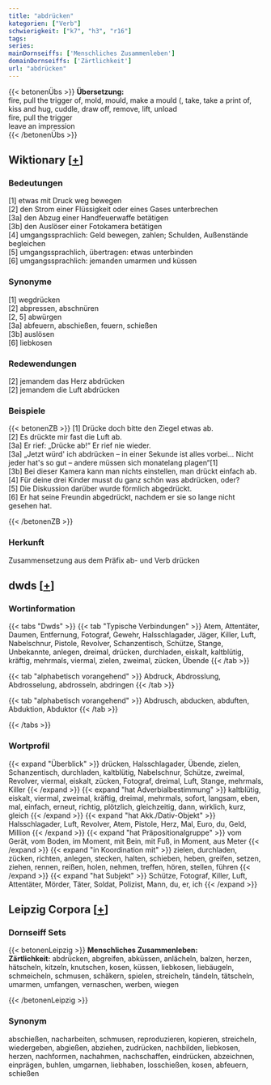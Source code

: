 ```yaml
---
title: "abdrücken"
kategorien: ["Verb"]
schwierigkeit: ["k7", "h3", "r16"]
tags:
series:
mainDornseiffs: ['Menschliches Zusammenleben']
domainDornseiffs: ['Zärtlichkeit']
url: "abdrücken"
---
```


{{< betonenÜbs >}}
**Übersetzung:**  
fire, pull the trigger of, mold, mould, make a mould (, take, take a print of, kiss and hug, cuddle, draw off, remove, lift, unload  
fire, pull the trigger  
leave an impression  
{{< /betonenÜbs >}}

## Wiktionary [[+](https://de.wiktionary.org/wiki/abdrücken)]

### Bedeutungen
[1] etwas mit Druck weg bewegen  
[2] den Strom einer Flüssigkeit oder eines Gases unterbrechen  
[3a] den Abzug einer Handfeuerwaffe betätigen  
[3b] den Auslöser einer Fotokamera betätigen  
[4] umgangssprachlich: Geld bewegen, zahlen; Schulden, Außenstände begleichen  
[5] umgangssprachlich, übertragen: etwas unterbinden  
[6] umgangssprachlich: jemanden umarmen und küssen  

### Synonyme
[1] wegdrücken  
[2]  abpressen, abschnüren  
[2, 5] abwürgen  
[3a] abfeuern, abschießen, feuern, schießen  
[3b] auslösen  
[6] liebkosen  

### Redewendungen
[2] jemandem das Herz abdrücken  
[2] jemandem die Luft abdrücken  

### Beispiele
{{< betonenZB >}}
[1] Drücke doch bitte den Ziegel etwas ab.  
[2] Es drückte mir fast die Luft ab.  
[3a] Er rief: „Drücke ab!“ Er rief nie wieder.  
[3a] „Jetzt würd' ich abdrücken – in einer Sekunde ist alles vorbei… Nicht jeder hat's so gut – andere müssen sich monatelang plagen“[1]  
[3b] Bei dieser Kamera kann man nichts einstellen, man drückt einfach ab.  
[4] Für deine drei Kinder musst du ganz schön was abdrücken, oder?  
[5] Die Diskussion darüber wurde förmlich abgedrückt.  
[6] Er hat seine Freundin abgedrückt, nachdem er sie so lange nicht gesehen hat.  

{{< /betonenZB >}}
### Herkunft
Zusammensetzung aus dem Präfix ab- und Verb drücken  



## dwds [[+](https://www.dwds.de/wb/abdrücken)]

### Wortinformation
{{< tabs "Dwds" >}}
{{< tab "Typische Verbindungen" >}}
Atem, Attentäter, Daumen, Entfernung, Fotograf, Gewehr, Halsschlagader, Jäger, Killer, Luft, Nabelschnur, Pistole, Revolver, Schanzentisch, Schütze, Stange, Unbekannte, anlegen, dreimal, drücken, durchladen, eiskalt, kaltblütig, kräftig, mehrmals, viermal, zielen, zweimal, zücken, Übende
{{< /tab >}}

{{< tab "alphabetisch vorangehend" >}}
Abdruck, Abdrosslung, Abdrosselung, abdrosseln, abdringen
{{< /tab >}}

{{< tab "alphabetisch vorangehend" >}}
Abdrusch, abducken, abduften, Abduktion, Abduktor
{{< /tab >}}

{{< /tabs >}}

### Wortprofil
{{< expand "Überblick" >}} drücken, Halsschlagader, Übende, zielen, Schanzentisch, durchladen, kaltblütig, Nabelschnur, Schütze, zweimal, Revolver, viermal, eiskalt, zücken, Fotograf, dreimal, Luft, Stange, mehrmals, Killer {{< /expand >}}
{{< expand "hat Adverbialbestimmung" >}} kaltblütig, eiskalt, viermal, zweimal, kräftig, dreimal, mehrmals, sofort, langsam, eben, mal, einfach, erneut, richtig, plötzlich, gleichzeitig, dann, wirklich, kurz, gleich {{< /expand >}}
{{< expand "hat Akk./Dativ-Objekt" >}} Halsschlagader, Luft, Revolver, Atem, Pistole, Herz, Mal, Euro, du, Geld, Million {{< /expand >}}
{{< expand "hat Präpositionalgruppe" >}} vom Gerät, vom Boden, im Moment, mit Bein, mit Fuß, in Moment, aus Meter {{< /expand >}}
{{< expand "in Koordination mit" >}} zielen, durchladen, zücken, richten, anlegen, stecken, halten, schieben, heben, greifen, setzen, ziehen, rennen, reißen, holen, nehmen, treffen, hören, stellen, führen {{< /expand >}}
{{< expand "hat Subjekt" >}} Schütze, Fotograf, Killer, Luft, Attentäter, Mörder, Täter, Soldat, Polizist, Mann, du, er, ich {{< /expand >}}

## Leipzig Corpora [[+](https://corpora.uni-leipzig.de/en/res?word=abdrücken&corpusId=deu_newscrawl-public_2018)]

### Dornseiff Sets
{{< betonenLeipzig >}}
**Menschliches Zusammenleben:**  
**Zärtlichkeit:** abdrücken, abgreifen, abküssen, anlächeln, balzen, herzen, hätscheln, kitzeln, knutschen, kosen, küssen, liebkosen, liebäugeln, schmeicheln, schmusen, schäkern, spielen, streicheln, tändeln, tätscheln, umarmen, umfangen, vernaschen, werben, wiegen  

{{< /betonenLeipzig >}}

### Synonym
abschießen, nacharbeiten, schmusen, reproduzieren, kopieren, streicheln, wiedergeben, abgießen, abziehen, zudrücken, nachbilden, liebkosen, herzen, nachformen, nachahmen, nachschaffen, eindrücken, abzeichnen, einprägen, buhlen, umgarnen, liebhaben, losschießen, kosen, abfeuern, schießen

